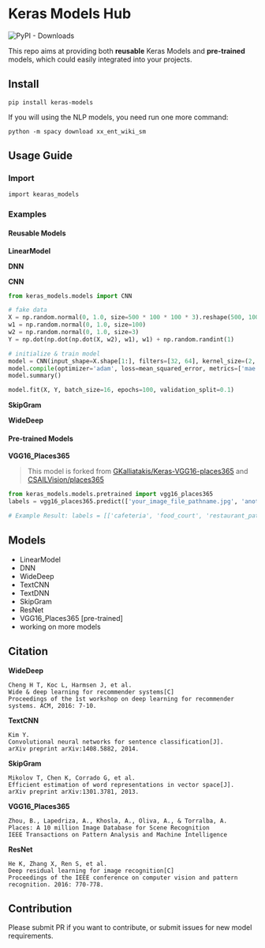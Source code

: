 # Keras Models Hub

![PyPI - Downloads](https://img.shields.io/pypi/dm/keras-models?label=PyPI)

This repo aims at providing both **reusable** Keras Models and **pre-trained** models, which could easily integrated into your projects.

## Install

```shell
pip install keras-models
```

If you will using the NLP models, you need run one more command:
```shell
python -m spacy download xx_ent_wiki_sm
```

## Usage Guide

### Import

```
import kearas_models
```


### Examples

#### Reusable Models

__LinearModel__

__DNN__

__CNN__

```python
from keras_models.models import CNN

# fake data
X = np.random.normal(0, 1.0, size=500 * 100 * 100 * 3).reshape(500, 100, 100, 3)
w1 = np.random.normal(0, 1.0, size=100)
w2 = np.random.normal(0, 1.0, size=3)
Y = np.dot(np.dot(np.dot(X, w2), w1), w1) + np.random.randint(1)

# initialize & train model
model = CNN(input_shape=X.shape[1:], filters=[32, 64], kernel_size=(2, 2), pool_size=(3, 3), padding='same', r_dropout=0.25, num_classes=1)
model.compile(optimizer='adam', loss=mean_squared_error, metrics=['mae', 'mse'])
model.summary()

model.fit(X, Y, batch_size=16, epochs=100, validation_split=0.1)
```

__SkipGram__

__WideDeep__

#### Pre-trained Models

__VGG16_Places365__
> This model is forked from [GKalliatakis/Keras-VGG16-places365](https://github.com/GKalliatakis/Keras-VGG16-places365) and [CSAILVision/places365](https://github.com/CSAILVision/places365)

```python
from keras_models.models.pretrained import vgg16_places365
labels = vgg16_places365.predict(['your_image_file_pathname.jpg', 'another.jpg'], n_top=3)

# Example Result: labels = [['cafeteria', 'food_court', 'restaurant_patio'], ['beach', 'sand']]
```


## Models

- LinearModel
- DNN
- WideDeep
- TextCNN
- TextDNN
- SkipGram
- ResNet
- VGG16_Places365 [pre-trained]
- working on more models

## Citation

__WideDeep__

```
Cheng H T, Koc L, Harmsen J, et al. 
Wide & deep learning for recommender systems[C]
Proceedings of the 1st workshop on deep learning for recommender systems. ACM, 2016: 7-10.
```

__TextCNN__

```
Kim Y. 
Convolutional neural networks for sentence classification[J]. 
arXiv preprint arXiv:1408.5882, 2014.
```

__SkipGram__

```
Mikolov T, Chen K, Corrado G, et al. 
Efficient estimation of word representations in vector space[J]. 
arXiv preprint arXiv:1301.3781, 2013.
```


__VGG16_Places365__
```
Zhou, B., Lapedriza, A., Khosla, A., Oliva, A., & Torralba, A.
Places: A 10 million Image Database for Scene Recognition
IEEE Transactions on Pattern Analysis and Machine Intelligence
```

__ResNet__
```
He K, Zhang X, Ren S, et al. 
Deep residual learning for image recognition[C]
Proceedings of the IEEE conference on computer vision and pattern recognition. 2016: 770-778.

```

## Contribution

Please submit PR if you want to contribute, or submit issues for new model requirements.

